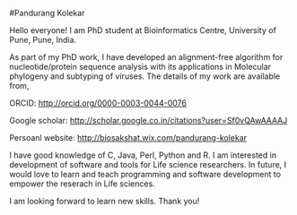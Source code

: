 #Pandurang Kolekar

Hello everyone!
I am PhD student at Bioinformatics Centre, University of Pune, Pune, India. 

As part of my PhD work, I have developed an alignment-free algorithm for nucleotide/protein sequence analysis with its applications in Molecular phylogeny and subtyping of viruses.
The details of my work are available from,

ORCID: http://orcid.org/0000-0003-0044-0076

Google scholar: http://scholar.google.co.in/citations?user=Sf0vQAwAAAAJ

Persoanl website: http://biosakshat.wix.com/pandurang-kolekar

I have good knowledge of C, Java, Perl, Python and R. I am interested in development of software and tools for Life science researchers. 
In future, I would love to learn and teach programming and software development to empower the reserach in Life sciences. 

I am looking forward to learn new skills. Thank you!
